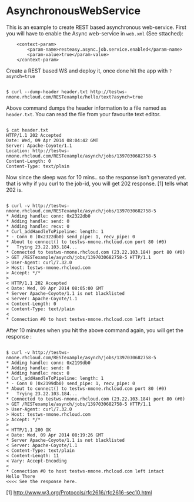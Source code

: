 AsynchronousWebService
======================

This is an example to create REST based asynchronous web-service. First you will have to enable the Async web-service in `web.xml` (See sttached):

```
	<context-param>
    	<param-name>resteasy.async.job.service.enabled</param-name>
    	<param-value>true</param-value>
	</context-param>
```

Create a REST based WS and deploy it, once done hit the app with `?asynch=true`

```

$ curl --dump-header header.txt http://testws-nmone.rhcloud.com/RESTexample/hello/text?asynch=true

```

Above command dumps the header information to a file named as `header.txt`. You can read the file from your favourite text editor. 

```

$ cat header.txt 
HTTP/1.1 202 Accepted
Date: Wed, 09 Apr 2014 08:04:42 GMT
Server: Apache-Coyote/1.1
Location: http://testws-nmone.rhcloud.com/RESTexample/asynch/jobs/1397030682758-5
Content-Length: 0
Content-Type: text/plain

```

Now since the sleep was for 10 mins.. so the response isn't generated yet. that is why if you curl to the job-id, you will get 202 response. [1] tells what 202 is.

```

$ curl -v http://testws-nmone.rhcloud.com/RESTexample/asynch/jobs/1397030682758-5
* Adding handle: conn: 0x2322db0
* Adding handle: send: 0
* Adding handle: recv: 0
* Curl_addHandleToPipeline: length: 1
* - Conn 0 (0x2322db0) send_pipe: 1, recv_pipe: 0
* About to connect() to testws-nmone.rhcloud.com port 80 (#0)
*   Trying 23.22.103.184...
* Connected to testws-nmone.rhcloud.com (23.22.103.184) port 80 (#0)
> GET /RESTexample/asynch/jobs/1397030682758-5 HTTP/1.1
> User-Agent: curl/7.32.0
> Host: testws-nmone.rhcloud.com
> Accept: */*
> 
< HTTP/1.1 202 Accepted
< Date: Wed, 09 Apr 2014 08:05:00 GMT
* Server Apache-Coyote/1.1 is not blacklisted
< Server: Apache-Coyote/1.1
< Content-Length: 0
< Content-Type: text/plain
< 
* Connection #0 to host testws-nmone.rhcloud.com left intact

```


After 10 minutes when you hit the above command again, you will get the response :

```

$ curl -v http://testws-nmone.rhcloud.com/RESTexample/asynch/jobs/1397030682758-5
* Adding handle: conn: 0x2199db0
* Adding handle: send: 0
* Adding handle: recv: 0
* Curl_addHandleToPipeline: length: 1
* - Conn 0 (0x2199db0) send_pipe: 1, recv_pipe: 0
* About to connect() to testws-nmone.rhcloud.com port 80 (#0)
*   Trying 23.22.103.184...
* Connected to testws-nmone.rhcloud.com (23.22.103.184) port 80 (#0)
> GET /RESTexample/asynch/jobs/1397030682758-5 HTTP/1.1
> User-Agent: curl/7.32.0
> Host: testws-nmone.rhcloud.com
> Accept: */*
> 
< HTTP/1.1 200 OK
< Date: Wed, 09 Apr 2014 08:19:26 GMT
* Server Apache-Coyote/1.1 is not blacklisted
< Server: Apache-Coyote/1.1
< Content-Type: text/plain
< Content-Length: 11
< Vary: Accept-Encoding
< 
* Connection #0 to host testws-nmone.rhcloud.com left intact
Hello There                                                                   <<<< See the response here.

```

[1] http://www.w3.org/Protocols/rfc2616/rfc2616-sec10.html
